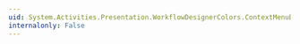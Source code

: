 ```yaml
---
uid: System.Activities.Presentation.WorkflowDesignerColors.ContextMenuBackgroundGradientBeginColor
internalonly: False
---
```

